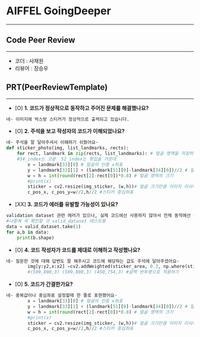 

# AIFFEL GoingDeeper
----  
## **Code Peer Review**
------------------
- 코더 : 사재원
- 리뷰어 : 장승우

## **PRT(PeerReviewTemplate)**  
------------------  
- [O] **1. 코드가 정상적으로 동작하고 주어진 문제를 해결했나요?**
```python
네~ 이미지에 박스랑 스티커가 정상적으로 출력되고 있습니다.
```

- [O] **2. 주석을 보고 작성자의 코드가 이해되었나요?**  
```python
네~ 주석을 잘 달아주셔서 이해하기 쉬웠어요~
def sticker_photo(img, list_landmarks, rects):
    for rect, landmark in zip(rects, list_landmarks): # 얼굴 영역을 저장하고 있는 값과 68개의 랜드마크를 저장하고 있는 값으로 반복문 실행
    #34_index는 코끝  52_index는 윗입술 가운데
        x = landmark[33][0] # 얼굴의 인중 x좌표
        y = landmark[33][1] + (landmark[51][0]-landmark[34][0])//2 # 얼굴의 인중 y좌표
        w = h = int(round(rect[2]-rect[0])*0.8) # 얼굴 영역의 크기
        #print(x)
        sticker = cv2.resize(img_sticker, (w,h))# 얼굴 크기만큼 이미지 리사이징
        c_pos_x, c_pos_y=w//2,h//2 #스티커 중심좌표
```

- [XX] **3. 코드가 에러를 유발할 가능성이 있나요?**
```python
validation dataset 관련 에러가 있으나, 실제 코드에선 사용하지 않아서 전체 동작에선 에러발생하지 않아요~
#나중에 꼭 확인할 것 valid_dataset 테스트용
data = valid_dataset.take(1)
for a,b in data:
    print(b.shape)
```

  
- [O] **4. 코드 작성자가 코드를 제대로 이해하고 작성했나요?**  
```python
네~ 질문한 것에 대해 답변도 잘 해주시고 코드에 해당하는 값도 주석에 달아주셨어요~
        img[y:y2,x:x2] =cv2.addWeighted(sticker_area, 0.3, np.where(sticker==0,sticker,sticker_area).astype(np.uint8), 0.7,0)
        #(599,800,3) (599,800,3) (450,754,3) #살짝 반투명으로 적용하기
```

- [O] **5. 코드가 간결한가요?**  
```python
네~ 중복값이나 중심좌표 설정할때 한 줄로 표현했어요~
        x = landmark[33][0] # 얼굴의 인중 x좌표
        y = landmark[33][1] + (landmark[51][0]-landmark[34][0])//2 # 얼굴의 인중 y좌표
        w = h = int(round(rect[2]-rect[0])*0.8) # 얼굴 영역의 크기
        #print(x)
        sticker = cv2.resize(img_sticker, (w,h))# 얼굴 크기만큼 이미지 리사이징
        c_pos_x, c_pos_y=w//2,h//2 #스티커 중심좌표
```

